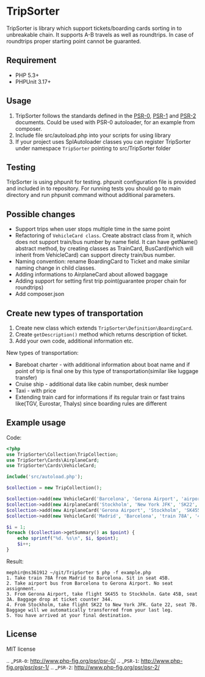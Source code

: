 # TripSorter

TripSorter is library which support tickets/boarding cards sorting in to unbreakable chain. It supports A-B travels as well as roundtrips. In case of roundtrips proper starting point cannot be guaranted.

## Requirement
 * PHP 5.3+
 * PHPUnit 3.17+

## Usage
 1. TripSorter follows the standards defined in the [PSR-0](http://www.php-fig.org/psr/psr-0/), [PSR-1](http://www.php-fig.org/psr/psr-1/) and [PSR-2](http://www.php-fig.org/psr/psr-2/) documents. Could be used with PSR-0 autoloader, for an example from composer.
 2. Include file src/autoload.php into your scripts for using library
 3. If your project uses SplAutoloader classes you can register TripSorter under namespace ```TripSorter``` pointing to src/TripSorter folder

## Testing
TripSorter is using phpunit for testing. phpunit configuration file is provided and included in to repository.
For running tests you should go to main directory and run phpunit command without additional parameters.

## Possible changes
 * Support trips when user stops multiple time in the same point
 * Refactoring of ```VehicleCard class```. Create abstract class from it, which does not support train/bus number by name field. It can have getName() abstract method, by creating classes as TrainCard, BusCard(which will inherit from VehicleCard) can support directy train/bus number.
 * Naming convention: rename BoardingCard to Ticket and make similar naming change in child classes.
 * Adding informations to AirplaneCard about allowed baggage
 * Adding support for setting first trip point(guarantee proper chain for roundtrips)
 * Add composer.json

## Create new types of transportation
 1. Create new class which extends ```TripSorter\Definition\BoardingCard```.
 2. Create ```getDescription()``` method which returns description of ticket.
 3. Add your own code, additional information etc.

New types of transportation:
 * Bareboat charter - with additional information about boat name and if point of trip is final one by this type of transportation(similar like luggage transfer)
 * Cruise ship - additional data like cabin number, desk number
 * Taxi - with price
 * Extending train card for informations if its regular train or fast trains like(TGV, Eurostar, Thalys) since boarding rules are different

## Example usage
Code:
```php
<?php
use TripSorter\Collection\TripCollection;
use TripSorter\Cards\AirplaneCard;
use TripSorter\Cards\VehicleCard;

include('src/autoload.php');

$collection = new TripCollection();

$collection->add(new VehicleCard('Barcelona', 'Gerona Airport', 'airport bus'));
$collection->add(new AirplaneCard('Stockholm', 'New York JFK', 'SK22', 22, '7B'));
$collection->add(new AirplaneCard('Gerona Airport', 'Stockholm', 'SK455', '45B', '3A', 344));
$collection->add(new VehicleCard('Madrid', 'Barcelona', 'train 78A', '45B'));

$i = 1;
foreach ($collection->getSummary() as $point) {
    echo sprintf("%d. %s\n", $i, $point);
    $i++;
}
```
Result:
```
mephir@ns361912 ~/git/TripSorter $ php -f example.php
1. Take train 78A from Madrid to Barcelona. Sit in seat 45B.
2. Take airport bus from Barcelona to Gerona Airport. No seat assignment.
3. From Gerona Airport, take flight SK455 to Stockholm. Gate 45B, seat 3A. Baggage drop at ticket counter 344.
4. From Stockholm, take flight SK22 to New York JFK. Gate 22, seat 7B. Baggage will we automatically transferred from your last leg.
5. You have arrived at your final destination.
```

## License
MIT license

.. _`PSR-0`: http://www.php-fig.org/psr/psr-0/
.. _`PSR-1`: http://www.php-fig.org/psr/psr-1/
.. _`PSR-2`: http://www.php-fig.org/psr/psr-2/